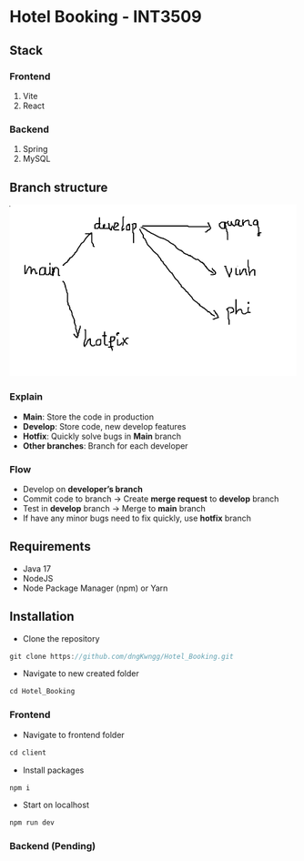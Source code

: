 # Hotel Booking - INT3509

## Stack

### Frontend

1. Vite
2. React

### Backend

1. Spring
2. MySQL

## Branch structure

![image.png](image.png)

### Explain

- **Main**: Store the code in production
- **Develop**: Store code, new develop features
- **Hotfix**: Quickly solve bugs in **Main** branch
- **Other branches**: Branch for each developer

### Flow

- Develop on **developer’s branch**
- Commit code to branch → Create **merge request** to **develop** branch
- Test in **develop** branch → Merge to **main** branch
- If have any minor bugs need to fix quickly, use **hotfix** branch

## Requirements

- Java 17
- NodeJS
- Node Package Manager (npm) or Yarn

## Installation

- Clone the repository

```jsx
git clone https://github.com/dngKwngg/Hotel_Booking.git
```

- Navigate to new created folder

```jsx
cd Hotel_Booking
```

### Frontend

- Navigate to frontend folder

```jsx
cd client
```

- Install packages

```jsx
npm i
```

- Start on localhost

```jsx
npm run dev
```

### Backend (Pending)